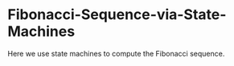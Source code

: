 # Fibonacci-Sequence-via-State-Machines
Here we use state machines to compute the Fibonacci sequence. 

